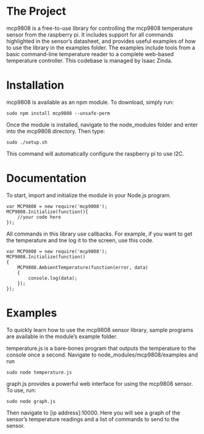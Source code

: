 # The Project
mcp9808 is a free-to-use library for controlling the mcp9808 temperature sensor from the raspberry pi. It includes support for all commands highlighted in the sensor’s datasheet, and provides useful examples of how to use the library in the examples folder. The examples include tools from a basic command-line temperature reader to a complete web-based temperature controller. This codebase is managed by Isaac Zinda. 

# Installation

mcp9808 is available as an npm module. To download, simply run:  

	sudo npm install mcp9808 --unsafe-perm

Once the module is installed, navigate to the node_modules folder and enter into the mcp9808 directory. Then type: 

	sudo ./setup.sh

This command will automatically configure the raspberry pi to use I2C.

# Documentation

To start, import and initialize the module in your Node.js program.

	var MCP9808 = new require('mcp9808');
	MCP9808.Initialize(function(){
		//your code here
	});

All commands in this library use callbacks. For example, if you want to get the temperature and tne log it to the screen, use this code.

	var MCP9808 = new require('mcp9808');
	MCP9808.Initialize(function()
	{
		MCP9808.AmbientTemperature(function(error, data)
		{
			console.log(data);
		});
	});

# Examples

To quickly learn how to use the mcp9808 sensor library, sample programs are available in the module’s example folder.

temperature.js is a bare-bones program that outputs the temperature to the console once a second. Navigate to node_modules/mcp9808/examples and run

	sudo node temperature.js

graph.js provides a powerful web interface for using the mcp9808 sensor. To use, run:

	sudo node graph.js

Then navigate to [ip address]:10000. Here you will see a graph of the sensor’s temperature readings and a list of commands to send to the sensor.
